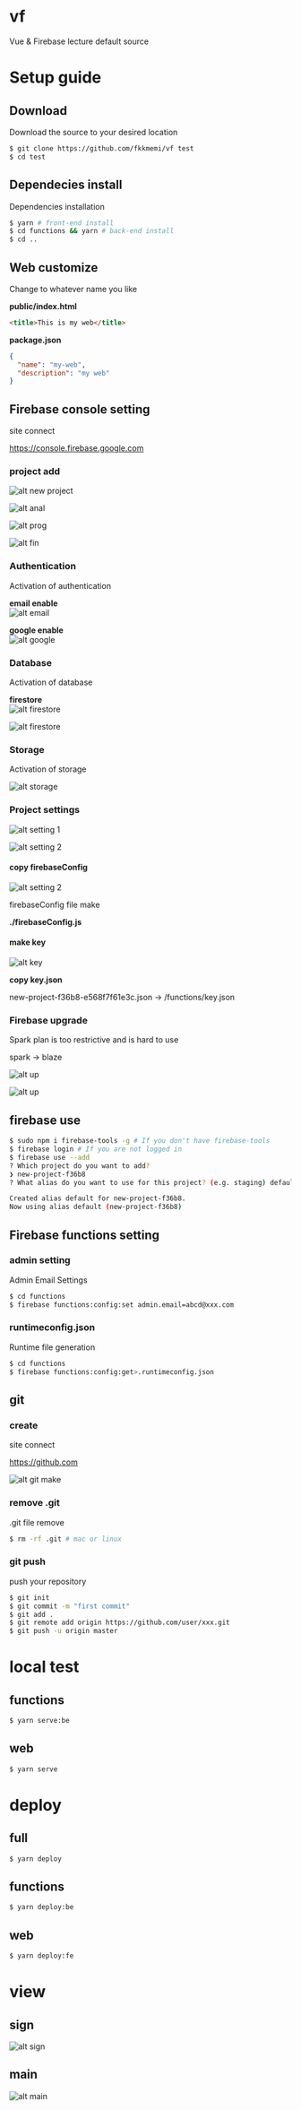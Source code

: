 # vf

Vue & Firebase lecture default source

# Setup guide

## Download

Download the source to your desired location

```bash
$ git clone https://github.com/fkkmemi/vf test
$ cd test
```

## Dependecies install

Dependencies installation

```bash
$ yarn # front-end install
$ cd functions && yarn # back-end install
$ cd ..
```
## Web customize

Change to whatever name you like

**public/index.html**
```html
<title>This is my web</title>
```

**package.json**
```json
{
  "name": "my-web",
  "description": "my web"
}
```

## Firebase console setting

site connect

https://console.firebase.google.com

### project add

![alt new project](/public/images/스크린샷&#32;2019-09-28&#32;오후&#32;10.52.27.png)

![alt anal](/public/images/스크린샷&#32;2019-09-28&#32;오후&#32;10.52.33.png)

![alt prog](/public/images/스크린샷&#32;2019-09-28&#32;오후&#32;10.52.51.png)

![alt fin](/public/images/스크린샷&#32;2019-09-28&#32;오후&#32;10.53.03.png)

### Authentication

Activation of authentication

**email enable**  
![alt email](/public/images/스크린샷&#32;2019-09-28&#32;오후&#32;11.07.36.png)

**google enable**  
![alt google](/public/images/스크린샷&#32;2019-09-28&#32;오후&#32;11.07.58.png)

### Database

Activation of database

**firestore**  
![alt firestore](/public/images/스크린샷&#32;2019-09-28&#32;오후&#32;11.08.15.png)

![alt firestore](/public/images/스크린샷&#32;2019-09-28&#32;오후&#32;11.08.35.png)

### Storage

Activation of storage

![alt storage](/public/images/스크린샷&#32;2019-09-28&#32;오후&#32;11.09.24.png)

### Project settings

![alt setting 1](/public/images/스크린샷&#32;2019-09-28&#32;오후&#32;11.10.19.png)

![alt setting 2](/public/images/스크린샷&#32;2019-09-28&#32;오후&#32;11.11.01.png)

#### copy firebaseConfig

![alt setting 2](/public/images/스크린샷&#32;2019-09-28&#32;오후&#32;11.11.31.png)

firebaseConfig file make

**./firebaseConfig.js**  


#### make key

![alt key](/public/images/스크린샷&#32;2019-09-28&#32;오후&#32;11.32.58.png)

**copy key.json**  

new-project-f36b8-e568f7f61e3c.json -> /functions/key.json

### Firebase upgrade

Spark plan is too restrictive and is hard to use

spark -> blaze

![alt up](/public/images/스크린샷&#32;2019-09-29&#32;오전&#32;2.55.53.png)

![alt up](/public/images/스크린샷&#32;2019-09-29&#32;오전&#32;2.56.16.png)

## firebase use

```bash
$ sudo npm i firebase-tools -g # If you don't have firebase-tools
$ firebase login # If you are not logged in
$ firebase use --add
? Which project do you want to add? 
❯ new-project-f36b8 
? What alias do you want to use for this project? (e.g. staging) default

Created alias default for new-project-f36b8.
Now using alias default (new-project-f36b8)
```

## Firebase functions setting

### admin setting

Admin Email Settings

```bash
$ cd functions
$ firebase functions:config:set admin.email=abcd@xxx.com
```

### runtimeconfig.json

Runtime file generation

```bash
$ cd functions
$ firebase functions:config:get>.runtimeconfig.json
```

## git

### create 

site connect

https://github.com

![alt git make](public/images/스크린샷&#32;2019-09-28&#32;오후&#32;11.45.53.png)

### remove .git

.git file remove

```bash
$ rm -rf .git # mac or linux
```

### git push

push your repository

```bash
$ git init
$ git commit -m "first commit"
$ git add .
$ git remote add origin https://github.com/user/xxx.git
$ git push -u origin master
```

# local test

## functions

```bash
$ yarn serve:be
```

## web

```bash
$ yarn serve
```

# deploy

## full

```bash
$ yarn deploy
```

## functions

```bash
$ yarn deploy:be
```

## web

```bash
$ yarn deploy:fe
```

# view

## sign

![alt sign](public/images/스크린샷&#32;2019-09-30&#32;오후&#32;3.41.36.png)

## main

![alt main](public/images/스크린샷&#32;2019-09-30&#32;오후&#32;3.40.47.png)
